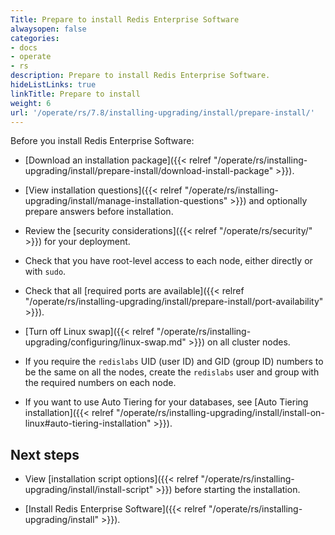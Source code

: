 ```yaml
---
Title: Prepare to install Redis Enterprise Software
alwaysopen: false
categories:
- docs
- operate
- rs
description: Prepare to install Redis Enterprise Software.
hideListLinks: true
linkTitle: Prepare to install
weight: 6
url: '/operate/rs/7.8/installing-upgrading/install/prepare-install/'
---
```


Before you install Redis Enterprise Software:

- [Download an installation package]({{< relref "/operate/rs/installing-upgrading/install/prepare-install/download-install-package" >}}).

- [View installation questions]({{< relref "/operate/rs/installing-upgrading/install/manage-installation-questions" >}}) and optionally prepare answers before installation.

- Review the [security considerations]({{< relref "/operate/rs/security/" >}}) for your deployment.

- Check that you have root-level access to each node, either directly or with `sudo`.

- Check that all [required ports are available]({{< relref "/operate/rs/installing-upgrading/install/prepare-install/port-availability" >}}).

- [Turn off Linux swap]({{< relref "/operate/rs/installing-upgrading/configuring/linux-swap.md" >}}) on all cluster nodes.

- If you require the `redislabs` UID (user ID) and GID (group ID) numbers to be the same on all the nodes, create the `redislabs` user and group with the required numbers on each node.

- If you want to use Auto Tiering for your databases, see [Auto Tiering installation]({{< relref "/operate/rs/installing-upgrading/install/install-on-linux#auto-tiering-installation" >}}).

## Next steps

- View [installation script options]({{< relref "/operate/rs/installing-upgrading/install/install-script" >}}) before starting the installation.

- [Install Redis Enterprise Software]({{< relref "/operate/rs/installing-upgrading/install" >}}).
